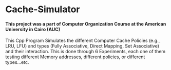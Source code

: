# Cache-Simulator
#### This project was a part of Computer Organization Course at the American University in Cairo (AUC)

This Cpp Program Simulates the different Computer Cache Policies (e.g., LRU, LFU) and types (Fully Associative, Direct Mapping, Set Associative) and their interaction. This is done through 6 Experiments, each one of them testing different Memory addresses, different policies, or different types...etc.
